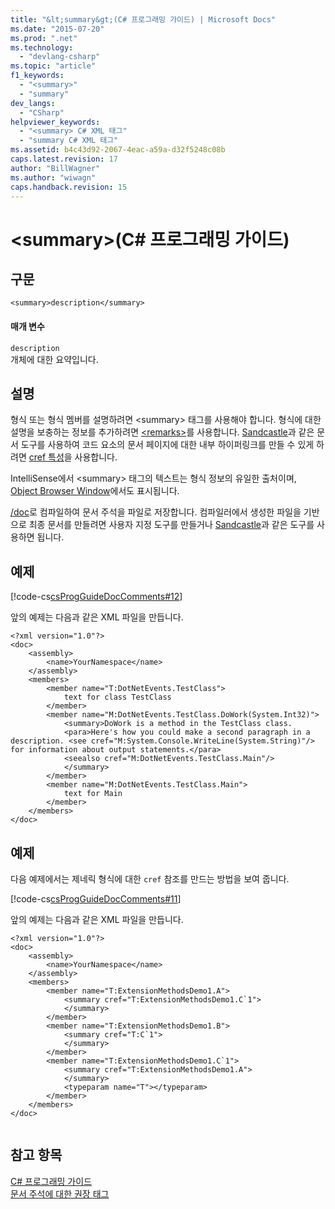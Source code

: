 ```yaml
---
title: "&lt;summary&gt;(C# 프로그래밍 가이드) | Microsoft Docs"
ms.date: "2015-07-20"
ms.prod: ".net"
ms.technology: 
  - "devlang-csharp"
ms.topic: "article"
f1_keywords: 
  - "<summary>"
  - "summary"
dev_langs: 
  - "CSharp"
helpviewer_keywords: 
  - "<summary> C# XML 태그"
  - "summary C# XML 태그"
ms.assetid: b4c43d92-2067-4eac-a59a-d32f5248c08b
caps.latest.revision: 17
author: "BillWagner"
ms.author: "wiwagn"
caps.handback.revision: 15
---
```

# &lt;summary&gt;(C# 프로그래밍 가이드)
## 구문  
  
```  
<summary>description</summary>  
```  
  
#### 매개 변수  
 `description`  
 개체에 대한 요약입니다.  
  
## 설명  
 형식 또는 형식 멤버를 설명하려면 \<summary\> 태그를 사용해야 합니다.  형식에 대한 설명을 보충하는 정보를 추가하려면 [\<remarks\>](../../../csharp/programming-guide/xmldoc/remarks.md)를 사용합니다.  [Sandcastle](http://go.microsoft.com/fwlink/?LinkId=124061)과 같은 문서 도구를 사용하여 코드 요소의 문서 페이지에 대한 내부 하이퍼링크를 만들 수 있게 하려면 [cref 특성](../../../csharp/programming-guide/xmldoc/cref-attribute.md)을 사용합니다.  
  
 IntelliSense에서 \<summary\> 태그의 텍스트는 형식 정보의 유일한 출처이며, [Object Browser Window](http://msdn.microsoft.com/ko-kr/3c7f1673-1f0d-41b1-94ca-a3dcfcb82cda)에서도 표시됩니다.  
  
 [\/doc](../../../csharp/language-reference/compiler-options/doc-compiler-option.md)로 컴파일하여 문서 주석을 파일로 저장합니다.  컴파일러에서 생성한 파일을 기반으로 최종 문서를 만들려면 사용자 지정 도구를 만들거나 [Sandcastle](http://go.microsoft.com/fwlink/?LinkId=124061)과 같은 도구를 사용하면 됩니다.  
  
## 예제  
 [!code-cs[csProgGuideDocComments#12](../../../csharp/programming-guide/xmldoc/codesnippet/CSharp/summary_1.cs)]  
  
 앞의 예제는 다음과 같은 XML 파일을 만듭니다.  
  
```  
<?xml version="1.0"?>  
<doc>  
    <assembly>  
        <name>YourNamespace</name>  
    </assembly>  
    <members>  
        <member name="T:DotNetEvents.TestClass">  
            text for class TestClass  
        </member>  
        <member name="M:DotNetEvents.TestClass.DoWork(System.Int32)">  
            <summary>DoWork is a method in the TestClass class.  
            <para>Here's how you could make a second paragraph in a description. <see cref="M:System.Console.WriteLine(System.String)"/> for information about output statements.</para>  
            <seealso cref="M:DotNetEvents.TestClass.Main"/>  
            </summary>  
        </member>  
        <member name="M:DotNetEvents.TestClass.Main">  
            text for Main  
        </member>  
    </members>  
</doc>  
```  
  
## 예제  
 다음 예제에서는 제네릭 형식에 대한 `cref` 참조를 만드는 방법을 보여 줍니다.  
  
 [!code-cs[csProgGuideDocComments#11](../../../csharp/programming-guide/xmldoc/codesnippet/CSharp/summary_2.cs)]  
  
 앞의 예제는 다음과 같은 XML 파일을 만듭니다.  
  
```  
<?xml version="1.0"?>  
<doc>  
    <assembly>  
        <name>YourNamespace</name>  
    </assembly>  
    <members>  
        <member name="T:ExtensionMethodsDemo1.A">  
            <summary cref="T:ExtensionMethodsDemo1.C`1">  
            </summary>  
        </member>  
        <member name="T:ExtensionMethodsDemo1.B">  
            <summary cref="T:C`1">  
            </summary>  
        </member>  
        <member name="T:ExtensionMethodsDemo1.C`1">  
            <summary cref="T:ExtensionMethodsDemo1.A">  
            </summary>  
            <typeparam name="T"></typeparam>  
        </member>  
    </members>  
</doc>  
  
```  
  
## 참고 항목  
 [C\# 프로그래밍 가이드](../../../csharp/programming-guide/index.md)   
 [문서 주석에 대한 권장 태그](../../../csharp/programming-guide/xmldoc/recommended-tags-for-documentation-comments.md)